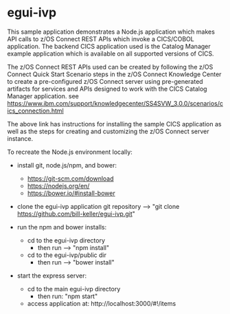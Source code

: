 # egui-ivp

This sample application demonstrates a Node.js application which makes API calls to z/OS Connect REST APIs which invoke a CICS/COBOL application. The backend CICS application used is the Catalog Manager example application which is available on all supported versions of CICS.

The z/OS Connect REST APIs used can be created by following the z/OS Connect Quick Start Scenario steps in the z/OS Connect Knowledge Center to create a pre-configured z/OS Connect server using pre-generated artifacts for services and APIs designed to work with the CICS Catalog Manager application. see https://www.ibm.com/support/knowledgecenter/SS4SVW_3.0.0/scenarios/cics_connection.html

The above link has instructions for installing the sample CICS application as well as the steps for creating and customizing the z/OS Connect server instance.

To recreate the Node.js environment locally:

- install git, node.js/npm, and bower:
  - https://git-scm.com/download
  - https://nodejs.org/en/
  - https://bower.io/#install-bower

- clone the egui-ivp application git repository
  -->  "git clone https://github.com/bill-keller/egui-ivp.git"

- run the npm and bower installs:
  - cd to the egui-ivp directory
    - then run --> "npm install"
  - cd to the egui-ivp/public dir
    - then run --> "bower install"

- start the express server:
  - cd to the main egui-ivp directory
    - then run: "npm start"
  - access application at: http://localhost:3000/#!/items
